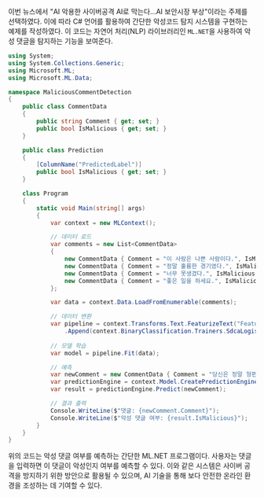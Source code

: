 이번 뉴스에서 "AI 악용한 사이버공격 AI로 막는다…AI 보안시장 부상"이라는 주제를 선택하였다. 이에 따라 C# 언어를 활용하여 간단한 악성코드 탐지 시스템을 구현하는 예제를 작성하였다. 이 코드는 자연어 처리(NLP) 라이브러리인 `ML.NET`을 사용하여 악성 댓글을 탐지하는 기능을 보여준다.

```csharp
using System;
using System.Collections.Generic;
using Microsoft.ML;
using Microsoft.ML.Data;

namespace MaliciousCommentDetection
{
    public class CommentData
    {
        public string Comment { get; set; }
        public bool IsMalicious { get; set; }
    }

    public class Prediction
    {
        [ColumnName("PredictedLabel")]
        public bool IsMalicious { get; set; }
    }

    class Program
    {
        static void Main(string[] args)
        {
            var context = new MLContext();

            // 데이터 로드
            var comments = new List<CommentData>
            {
                new CommentData { Comment = "이 사람은 나쁜 사람이다.", IsMalicious = true },
                new CommentData { Comment = "정말 훌륭한 경기였다.", IsMalicious = false },
                new CommentData { Comment = "너무 못생겼다.", IsMalicious = true },
                new CommentData { Comment = "좋은 일을 하세요.", IsMalicious = false }
            };

            var data = context.Data.LoadFromEnumerable(comments);

            // 데이터 변환
            var pipeline = context.Transforms.Text.FeaturizeText("Features", nameof(CommentData.Comment))
                .Append(context.BinaryClassification.Trainers.SdcaLogisticRegression("IsMalicious", "Features"));
            
            // 모델 학습
            var model = pipeline.Fit(data);

            // 예측
            var newComment = new CommentData { Comment = "당신은 정말 형편없어요." };
            var predictionEngine = context.Model.CreatePredictionEngine<CommentData, Prediction>(model);
            var result = predictionEngine.Predict(newComment);

            // 결과 출력
            Console.WriteLine($"댓글: {newComment.Comment}");
            Console.WriteLine($"악성 댓글 여부: {result.IsMalicious}");
        }
    }
}
```

위의 코드는 악성 댓글 여부를 예측하는 간단한 ML.NET 프로그램이다. 사용자는 댓글을 입력하면 이 댓글이 악성인지 여부를 예측할 수 있다. 이와 같은 시스템은 사이버 공격을 방지하기 위한 방안으로 활용될 수 있으며, AI 기술을 통해 보다 안전한 온라인 환경을 조성하는 데 기여할 수 있다.